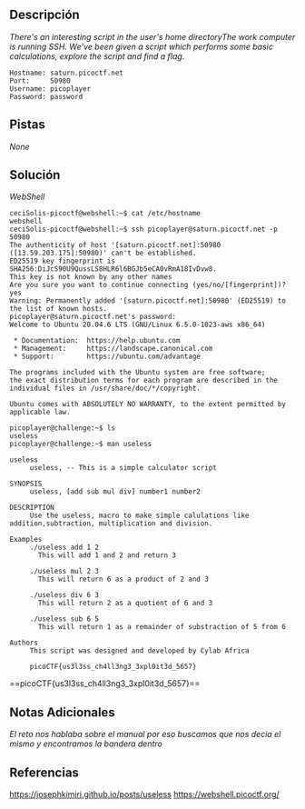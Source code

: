 
## Descripción

*There's an interesting script in the user's home directoryThe work computer is running SSH. We've been given a script which performs some basic calculations, explore the script and find a flag.*

```
Hostname: saturn.picoctf.net
Port:     50980
Username: picoplayer
Password: password
```

## Pistas

*None*

## Solución

*WebShell*

```
ceciSolis-picoctf@webshell:~$ cat /etc/hostname
webshell
ceciSolis-picoctf@webshell:~$ ssh picoplayer@saturn.picoctf.net -p 50980
The authenticity of host '[saturn.picoctf.net]:50980 ([13.59.203.175]:50980)' can't be established.
ED25519 key fingerprint is SHA256:DiJcS90U9QussLS8HLR6l6BGJb5eCA0vRmA18IvDvw8.
This key is not known by any other names
Are you sure you want to continue connecting (yes/no/[fingerprint])? yes
Warning: Permanently added '[saturn.picoctf.net]:50980' (ED25519) to the list of known hosts.
picoplayer@saturn.picoctf.net's password: 
Welcome to Ubuntu 20.04.6 LTS (GNU/Linux 6.5.0-1023-aws x86_64)

 * Documentation:  https://help.ubuntu.com
 * Management:     https://landscape.canonical.com
 * Support:        https://ubuntu.com/advantage

The programs included with the Ubuntu system are free software;
the exact distribution terms for each program are described in the
individual files in /usr/share/doc/*/copyright.

Ubuntu comes with ABSOLUTELY NO WARRANTY, to the extent permitted by
applicable law.

picoplayer@challenge:~$ ls
useless
picoplayer@challenge:~$ man useless

useless
     useless, -- This is a simple calculator script

SYNOPSIS
     useless, [add sub mul div] number1 number2

DESCRIPTION
     Use the useless, macro to make simple calulations like addition,subtraction, multiplication and division.

Examples
     ./useless add 1 2
       This will add 1 and 2 and return 3

     ./useless mul 2 3
       This will return 6 as a product of 2 and 3

     ./useless div 6 3
       This will return 2 as a quotient of 6 and 3

     ./useless sub 6 5
       This will return 1 as a remainder of substraction of 5 from 6

Authors
     This script was designed and developed by Cylab Africa

     picoCTF{us3l3ss_ch4ll3ng3_3xpl0it3d_5657}

```

==picoCTF{us3l3ss_ch4ll3ng3_3xpl0it3d_5657}==

## Notas Adicionales

*El reto nos hablaba sobre el manual por eso buscamos que nos decia el mismo y encontramos la bandera dentro*

## Referencias 

https://josephkimiri.github.io/posts/useless
https://webshell.picoctf.org/
